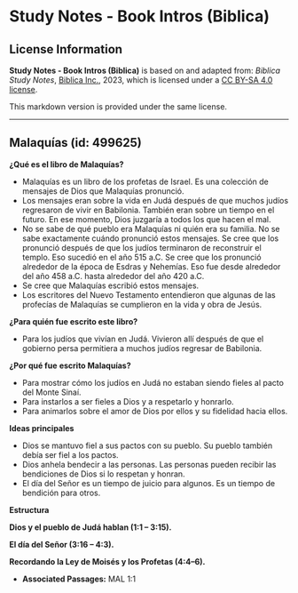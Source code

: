 # Study Notes - Book Intros (Biblica)

## License Information

**Study Notes - Book Intros (Biblica)** is based on and adapted from: _Biblica Study Notes_, [Biblica Inc.](https://www.biblica.com/), 2023, which is licensed under a [CC BY-SA 4.0 license](https://creativecommons.org/licenses/by-sa/4.0/legalcode.en).

This markdown version is provided under the same license.



--------------------------------

## Malaquías (id: 499625)

**¿Qué es el libro de Malaquías?**

* Malaquías es un libro de los profetas de Israel. Es una colección de mensajes de Dios que Malaquías pronunció.
* Los mensajes eran sobre la vida en Judá después de que muchos judíos regresaron de vivir en Babilonia. También eran sobre un tiempo en el futuro. En ese momento, Dios juzgaría a todos los que hacen el mal.
* No se sabe de qué pueblo era Malaquías ni quién era su familia. No se sabe exactamente cuándo pronunció estos mensajes. Se cree que los pronunció después de que los judíos terminaron de reconstruir el templo. Eso sucedió en el año 515 a.C. Se cree que los pronunció alrededor de la época de Esdras y Nehemías. Eso fue desde alrededor del año 458 a.C. hasta alrededor del año 420 a.C.
* Se cree que Malaquías escribió estos mensajes.
* Los escritores del Nuevo Testamento entendieron que algunas de las profecías de Malaquías se cumplieron en la vida y obra de Jesús.

**¿Para quién fue escrito este libro?**

* Para los judíos que vivían en Judá. Vivieron allí después de que el gobierno persa permitiera a muchos judíos regresar de Babilonia.

**¿Por qué fue** **escrito Malaquías?**

* Para mostrar cómo los judíos en Judá no estaban siendo fieles al pacto del Monte Sinaí.
* Para instarlos a ser fieles a Dios y a respetarlo y honrarlo.
* Para animarlos sobre el amor de Dios por ellos y su fidelidad hacia ellos.

**Ideas principales**

* Dios se mantuvo fiel a sus pactos con su pueblo. Su pueblo también debía ser fiel a los pactos.
* Dios anhela bendecir a las personas. Las personas pueden recibir las bendiciones de Dios si lo respetan y honran.
* El día del Señor es un tiempo de juicio para algunos. Es un tiempo de bendición para otros.

**Estructura**

**Dios y el pueblo de Judá hablan (1:1 – 3:15\).**

**El día del Señor (3:16 – 4:3\).**

**Recordando la Ley de Moisés y los Profetas (4:4–6\).**

* **Associated Passages:** MAL 1:1

